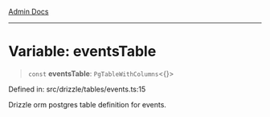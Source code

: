 [Admin Docs](/)

***

# Variable: eventsTable

> `const` **eventsTable**: `PgTableWithColumns`\<\{\}\>

Defined in: src/drizzle/tables/events.ts:15

Drizzle orm postgres table definition for events.

